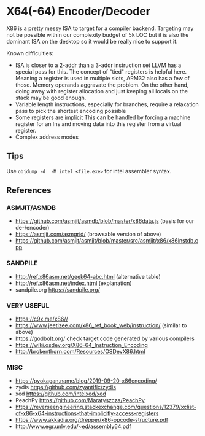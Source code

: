 # X64(-64) Encoder/Decoder

X86 is a pretty messy ISA to target for a compiler backend.
Targeting may not be possible within our complexity budget of 5k LOC
but it is also the dominant ISA on the desktop so it would be really nice
to support it.

Known difficulties:
* ISA is closer to a 2-addr than a 3-addr instruction set
  LLVM has a special pass for this. The concept of "tied" registers is helpful
  here.
  Meaning a register is used in multiple slots, ARM32 also has a few of those.
  Memory operands aggravate the problem.
  On the other hand, doing away with register allocation and just keeping all
  locals on the stack may be good enough. 
* Variable length instructions, especially for branches, require a relaxation
  pass to pick the shortest encoding possible
* Some registers are [implicit](https://reverseengineering.stackexchange.com/questions/12379/xclist-of-x86-x64-instructions-that-implicitly-access-registers)
  This can be handled by forcing a machine register for 
  an Ins and moving data into this register from a virtual register.
* Complex address modes

## Tips

Use `objdump -d  -M intel <file.exe>` for intel assembler syntax.

## References

### ASMJIT/ASMDB

* https://github.com/asmjit/asmdb/blob/master/x86data.js (basis for our de-/encoder)
* https://asmjit.com/asmgrid/ (browsable version of above)
* https://github.com/asmjit/asmjit/blob/master/src/asmjit/x86/x86instdb.cpp

### SANDPILE

* http://ref.x86asm.net/geek64-abc.html  (alternative table)
* http://ref.x86asm.net/index.html (explanation)
* sandpile.org https://sandpile.org/

### VERY USEFUL

* https://c9x.me/x86//
* https://www.jeetizee.com/x86_ref_book_web/instruction/ (similar to above)
* https://godbolt.org/ check target code generated by various compilers 
* https://wiki.osdev.org/X86-64_Instruction_Encoding
* http://brokenthorn.com/Resources/OSDevX86.html

### MISC

* https://pyokagan.name/blog/2019-09-20-x86encoding/
* zydis https://github.com/zyantific/zydis
* xed https://github.com/intelxed/xed
* PeachPy https://github.com/Maratyszcza/PeachPy
* https://reverseengineering.stackexchange.com/questions/12379/xclist-of-x86-x64-instructions-that-implicitly-access-registers
* https://www.akkadia.org/drepper/x86-opcode-structure.pdf
* http://www.egr.unlv.edu/~ed/assembly64.pdf
